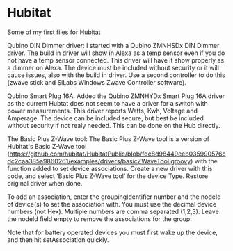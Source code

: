 # Hubitat

Some of my first files for Hubitat

Qubino DIN Dimmer driver:
I started with a Qubino ZMNHSDx DIN Dimmer driver. The build in driver will show in Alexa as a temp sensor even if you do not have a temp sensor connected. This driver will have it show properly as a dimmer on Alexa. The device must be included without security or it will cause issues, also with the build in driver. Use a second controller to do this (zwave stick and SiLabs Windows Zwave Controller software).

Qubino Smart Plug 16A:
Added the Qubino ZMNHYDx Smart Plug 16A driver as the current Hubtat does not seem to have a driver for a switch with power measurements. This driver reports Watts, Kwh, Voltage and Amperage. The device can be included secure, but best be included without security if not realy needed. This can be done on the Hub directly.

The Basic Plus Z-Wave tool:
The Basic Plus Z-Wave tool is a version of Hubitat's Basic Z-Wave tool (https://github.com/hubitat/HubitatPublic/blob/fde8d98449eeb035990576cdc2caa385a9860261/examples/drivers/basicZWaveTool.groovy) with the function added to set device associations. Create a new driver with this code, and select ‘Basic Plus Z-Wave tool’ for the device Type. Restore original driver when done.

To add an association, enter the groupingIdentifier number and the nodeId of device(s) to set the association with. You must use the decimal device numbers (not Hex). Multiple numbers are comma separated (1,2,3). Leave the nodeId field empty to remove the associations for the group.

Note that for battery operated devices you must first wake up the device, and then hit setAssociation quickly.
